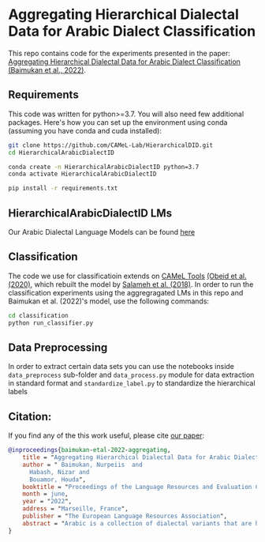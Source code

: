 # Aggregating Hierarchical Dialectal Data for Arabic Dialect  Classification

This repo contains code for the experiments presented in the paper: [Aggregating Hierarchical Dialectal Data for Arabic Dialect Classification (Baimukan et al., 2022)]().

## Requirements

This code was written for python>=3.7. You will also need few additional packages. Here's how you can set up the environment using conda (assuming you have conda and cuda installed):

```bash
git clone https://github.com/CAMeL-Lab/HierarchicalDID.git
cd HierarchicalArabicDialectID

conda create -n HierarchicalArabicDialectID python=3.7
conda activate HierarchicalArabicDialectID

pip install -r requirements.txt


```

## HierarchicalArabicDialectID LMs

Our Arabic Dialectal Language Models can be found [here](https://drive.google.com/drive/folders/1-_uZnl8LamZO9RPYguJJOywJTvJtWUyg?usp=sharing)


## Classification

The code we use for classificatioin extends on [CAMeL Tools](https://github.com/CAMeL-Lab/camel_tools) [(Obeid et al. (2020)](https://aclanthology.org/2020.lrec-1.868v2.pdf), which rebuilt the model by [Salameh et al. (2018)](https://aclanthology.org/C18-1113/).
In order to run the classification experiments using the aggregragated LMs in this repo and Baimukan et al. (2022)'s model, use the following commands:

```bash
cd classification
python run_classifier.py
```

## Data Preprocessing

In order to extract certain data sets you can use the notebooks inside `data_preprocess` sub-folder and `data_process.py` module for data extraction in standard format and  `standardize_label.py` to standardize the hierarchical labels


## Citation:

If you find any of the this work useful, please cite [our paper]():
```bibtex
@inproceedings{baimukan-etal-2022-aggregating,
    title = "Aggregating Hierarchical Dialectal Data for Arabic Dialect  Classification",
    author = " Baimukan, Nurpeiis  and
      Habash, Nizar and 
      Bouamor, Houda",
    booktitle = "Proceedings of the Language Resources and Evaluation Conference (LREC)",
    month = june,
    year = "2022",
    address = "Marseille, France",
    publisher = "The European Language Resources Association",
    abstract = "Arabic is a collection of dialectal variants that are historically related but significantly different. These differences can be seen across regions, countries, and even cities in the same countries.  Previous work on Arabic Dialect Processing tasks has focused mainly on improving their performance at a particular dialect level (i.e. region, country, and/or city) using dialect-specific resources. In this paper, we present the first effort aiming at defining a standard unified hierarchical schema for dialectal Arabic labeling. This schema could be used to facilitate the use of these datasets in a joint manner. We explore fine-grained Classification of Arabic Dialects using the aggregated dialectal data from different levels and different sources.",
}
```